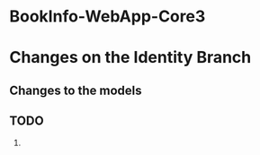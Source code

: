 # BookInfo-WebApp-Core3

# Changes on the Identity Branch

## Changes to the models





## TODO

1. 